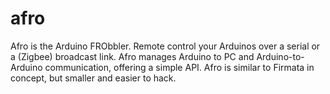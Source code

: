 afro
====

Afro is the Arduino FRObbler. Remote control your Arduinos over a serial or a (Zigbee) broadcast link.
Afro manages Arduino to PC and Arduino-to-Arduino communication, offering a simple API.
Afro is similar to Firmata in concept, but smaller and easier to hack.
